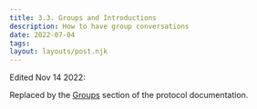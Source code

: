 ```yaml
---
title: 3.3. Groups and Introductions
description: How to have group conversations
date: 2022-07-04
tags:
layout: layouts/post.njk
---
```

Edited Nov 14 2022:

Replaced by the [Groups](/docs/groups.html) section of the protocol documentation. 